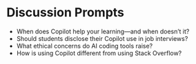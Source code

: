 # Discussion Prompts

- When does Copilot help your learning—and when doesn’t it?
- Should students disclose their Copilot use in job interviews?
- What ethical concerns do AI coding tools raise?
- How is using Copilot different from using Stack Overflow?
